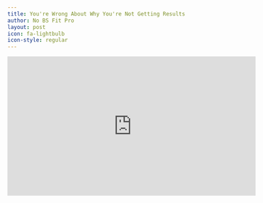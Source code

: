 ```yaml
---
title: You're Wrong About Why You're Not Getting Results
author: No BS Fit Pro
layout: post
icon: fa-lightbulb
icon-style: regular
---
```

<iframe width="560" height="315" src="https://www.youtube.com/embed/wem0eeZ2gwY" frameborder="0" allow="autoplay; encrypted-media" allowfullscreen></iframe>
